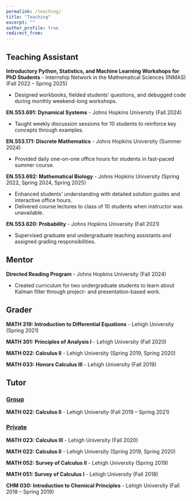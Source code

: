 ```yaml
---
permalink: /teaching/
title: "Teaching"
excerpt: ""
author_profile: true
redirect_from:
---
```


## Teaching Assistant

**Introductory Python, Statistics, and Machine Learning Workshops for PhD Students** - Internship Network in the Mathematical Sciences (INMAS) (Fall 2022 – Spring 2025)
* Designed workbooks, fielded students’ questions, and debugged code during monthly weekend-long workshops.

**EN.553.691: Dynamical Systems** - Johns Hopkins University (Fall 2024)
* Taught weekly discussion sessions for 10 students to reinforce key concepts through examples.

**EN.553.171: Discrete Mathematics** - Johns Hopkins University (Summer 2024)
* Provided daily one-on-one office hours for students in fast-paced summer course.

**EN.553.692: Mathematical Biology** - Johns Hopkins University (Spring 2022, Spring 2024, Spring 2025)
* Enhanced students’ understanding with detailed solution guides and interactive office hours.
* Delivered course lectures to class of 10 students when instructor was unavailable.

**EN.553.620: Probability** - Johns Hopkins University (Fall 2021)
* Supervised graduate and undergraduate teaching assistants and assigned grading responsibilities.

## Mentor

**Directed Reading Program** - Johns Hopkins University (Fall 2024)
* Created curriculum for two undergraduate students to learn about Kalman filter through project- and presentation-based work.

## Grader

**MATH 319: Introduction to Differential Equations** - Lehigh University (Spring 2021)

**MATH 301: Principles of Analysis I** - Lehigh University (Fall 2020)

**MATH 022: Calculus II** - Lehigh University (Spring 2019, Spring 2020)

**MATH 033: Honors Calculus III** - Lehigh University (Fall 2019)

## Tutor

### <ins> Group </ins>

**MATH 022: Calculus II** - Lehigh University (Fall 2019 – Spring 2021)

### <ins> Private </ins>

**MATH 023: Calculus III** - Lehigh University (Fall 2020)

**MATH 022: Calculus II** - Lehigh University (Spring 2019, Spring 2020)

**MATH 052: Survey of Calculus II** - Lehigh University (Spring 2019)

**MATH 051: Survey of Calculus I** - Lehigh University (Fall 2018)

**CHM 030: Introduction to Chemical Principles** - Lehigh University (Fall 2018 – Spring 2019)
